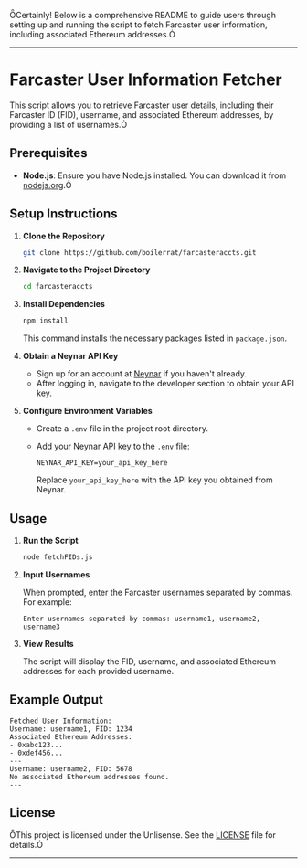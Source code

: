 Certainly! Below is a comprehensive README to guide users through setting up and running the script to fetch Farcaster user information, including associated Ethereum addresses.

---

# Farcaster User Information Fetcher

This script allows you to retrieve Farcaster user details, including their Farcaster ID (FID), username, and associated Ethereum addresses, by providing a list of usernames.

## Prerequisites

- **Node.js**: Ensure you have Node.js installed. You can download it from [nodejs.org](https://nodejs.org/).

## Setup Instructions

1. **Clone the Repository**

   ```bash
   git clone https://github.com/boilerrat/farcasteraccts.git
   ```


2. **Navigate to the Project Directory**

   ```bash
   cd farcasteraccts
   ```

3. **Install Dependencies**

   ```bash
   npm install
   ```

   This command installs the necessary packages listed in `package.json`.

4. **Obtain a Neynar API Key**

   - Sign up for an account at [Neynar](https://neynar.com/) if you haven't already.
   - After logging in, navigate to the developer section to obtain your API key.

5. **Configure Environment Variables**

   - Create a `.env` file in the project root directory.
   - Add your Neynar API key to the `.env` file:

     ```
     NEYNAR_API_KEY=your_api_key_here
     ```

     Replace `your_api_key_here` with the API key you obtained from Neynar.

## Usage

1. **Run the Script**

   ```bash
   node fetchFIDs.js
   ```

2. **Input Usernames**

   When prompted, enter the Farcaster usernames separated by commas. For example:

   ```
   Enter usernames separated by commas: username1, username2, username3
   ```

3. **View Results**

   The script will display the FID, username, and associated Ethereum addresses for each provided username.

## Example Output

```
Fetched User Information:
Username: username1, FID: 1234
Associated Ethereum Addresses:
- 0xabc123...
- 0xdef456...
---
Username: username2, FID: 5678
No associated Ethereum addresses found.
---
```

## License

This project is licensed under the Unlisense. See the [LICENSE](https://github.com/boilerrat/farcasteraccts/blob/main/LICENSE) file for details.

---
